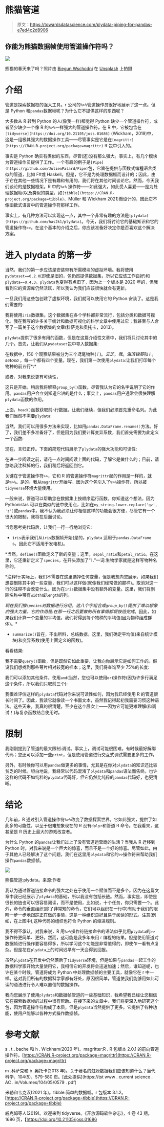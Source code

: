 # 熊猫管道

> 原文：<https://towardsdatascience.com/plydata-piping-for-pandas-e7ed4c2d8906>

## 你能为熊猫数据帧使用管道操作符吗？

![](img/936db2ec4bd79bd8cd2f1d6290ea29e3.png)

熊猫的春天来了吗？照片由 [Biegun Wschodni](https://unsplash.com/@biegunwschodni?utm_source=medium&utm_medium=referral) 在 [Unsplash](https://unsplash.com?utm_source=medium&utm_medium=referral) 上拍摄

# 介绍

管道是探索数据框的强大工具。r 公司的`%>%`管道操作员很好地展示了这一点。但是 Python 和`pandas`数据帧呢？为什么它不提供这样的东西呢？

大多数从 R 转到 Python 的人(像我一样)都觉得 Python 缺少一个管道操作符，或者至少缺少一个像 R 的`%>%`一样强大的管道操作符。在 R 中，它被包含在`[tidyverse](https://doi.org/10.21105/joss.01686)` (Wickham，2019)中，这是一组极其强大的数据操作工具——尽管事实是它是在`[magrittr](https://CRAN.R-project.org/package=magrittr)` R 包中引入的。

事实是 Python 确实有类似的东西，尽管(还)没有那么强大。事实上，有几个模块为管道操作员提供了工作。一个有趣的例子是`[Pipe](https://github.com/JulienPalard/Pipe)`包，它旨在提供与函数式编程语言类似的管道，比如 F#或 Haskell。但是，它不是为处理数据框而设计的；因此，由于它在其他一些情况下是有趣和有用的，我们将在其他时间谈论它。然而，今天我们谈论的是数据框架。R 中的`%>%` 操作符——如此强大，如此受人喜爱——是为处理数据帧(以及类似的类型，如`[tibble](https://CRAN.R-project.org/package=tibble)`、Müller 和 Wickham 2021)而设计的，因此它不像函数式语言中的管道操作符那样工作。

事实上，有几种方法可以实现这一点，其中一个非常有趣的方法是`[plydata](https://github.com/has2k1/plydata)`。今天，我们将讨论它的基础知识和它的管道操作符`>>`。在这个基本的介绍之后，你应该准备好决定你是否喜欢这个解决方案。

# **进入** plydata 的第一步

当然，我们的第一步应该是安装带有所需模块的虚拟环境。我将使用`pydataset==0.2.0`(即使是旧的，包仍然提供数据集，所以它应该工作良好)和`plydata==0.4.3`。`plydata`也变得有点旧了，因为上一个版本是 2020 年的，但我看到它的资源库仍然活跃，所以我认为我们应该很快就会有更新。

一旦我们用这些包创建了虚拟环境，我们就可以使用它的 Python 安装了。这是我们需要的:

我将使用`iris`数据集，这个数据集在各个学科都非常流行，包括分类和数据可视化。我在我写的许多关于统计和数据可视化的科学文章中使用过它；我甚至与人合写了一篇关于这个数据集的文章(科萨克和奥托卡，2013)。

`plydata`提供了很多有用的函数，但是在这篇介绍性文章中，我们将只讨论其中的几个。首先，让我们从`pydataset`包中导入数据集:

在数据中，150 个观察结果被分为三个鸢尾物种( *I* )。*云芝*，*我*。*海滨锦葵*和 *I* 。 *setosa* ，每一个都有四个变量。现在，我们第一次使用`plydata`:让我们打印每个物种的前五行*:*

或者，对我来说更有可读性，

这只是开始。稍后我将解释`group_by()`函数，尽管我认为它的名字说明了它的作用。`pandas`用户会立刻知道它讲的是什么；事实上，`pandas`用户通常会很快理解`plydata`函数的作用。

上面，`head()`函数获取前`n`行数据。让我们继续，但我们必须首先重命名列。为此我们当然不需要`plydata`:

当然，我们可以用很多方法来实现，比如用`pandas.DataFrame.rename()`方法。好了，我们差不多准备好了，但是因为我们要计算变异系数，我们首先需要为此定义一个函数:

现在，言归正传。下面的简短代码展示了`plydata`的强大功能和可读性:

在进一步阅读之前，请花一点时间阅读上面的代码，了解它是做什么的；目前，请忽略我注释掉的行，我们稍后将返回到它。

关键在于管道操作符`>>`，它和 R 的管道操作符`magrittr`起的作用是一样的，就是`%>%`。是的，我从`magrittr`开始写，因为这个包引入了`%>%`操作符，所以被`tidyverse`环境大量使用。

一般来说，管道可以帮助您在数据集上按顺序运行函数。你知道这个想法，因为 Pythonistas 可以在类似的链中使用点，比如在`my_string.lower.replace('gz', 'z')`或`pandas`中。我不认为我必须让你相信这样的功能会很方便，尽管它有一个很大的限制，我将在后面讨论。

当您思考完代码后，让我们一行一行地浏览它:

* `iris`表示我们从`iris`数据帧开始(是的，`plydata` 适用于`pandas.DataFrame` s，因此它不适用于发电机)。

*当然，`define()`函数定义了新的变量；这里，`sepal_ratio`和`petal_ratio`。在这里，它还重新定义了`species`，在开头添加了“I .”一词:生物学家就是这样写物种名称的。

*注释行:实际上，我们不需要在这里选择任何变量，但是我想向您展示，如果我们想要删除其中的一些变量，我们可以这样做(就像我们经常做的那样)。取消对这一行的注释不会改变什么，因为在`iris`数据集中没有额外的变量。这里，我们将删除名称中带有`width`或`length`的列。

*现在我们按`species`对数据进行分组。这八个字组合成`group_by()`提供了难以想象的强大力量。它的作用是:在那一行之后要做的所有事情都将按组完成*。因此，如果我们计算一个变量的平均值，我们将得到每个物种的平均值(因为物种组成群体)。*

* `summarize()`旨在，不出所料，总结数据。这里，我们确定平均值(来自统计模块)和变异系数(使用上面定义的函数)。

看看结果:

我不需要`query()`函数，但是既然它如此重要，让我向你展示它是如何工作的。假设我们想找到那些萼片相对较宽的样本；这里，我们将查询至少 75%的长度:

我们可以添加其他条件，使用`and`(当然，您也可以使用`or`)操作符(因为许多行满足这个条件，所以我们只取前三个):

我很难评估这样的`plydata`代码对你来说可读性如何，因为我已经使用 R 的管道很长时间了。因此，我读它就像读一个书面文本，虽然我记得起初我需要习惯这种语法。这些天来，我真的很清楚，至少在这个层次上——因为它可能更难理解(和调试！)与复杂函数结合使用时。

# **限制**

我刚刚提到了管道的最大限制:调试。事实上，调试可能很困难。有时候最好解绑代码；您还可以添加一些`print`，但是使用管道进行交互式调试需要更多的工作。

另外，有时候你可以用`pandas`做更多的事情，尤其是在你对`plydata`的知识还比较贫乏的时候。坦白地说，我经常以代码混淆了`plydata`和`pandas`语法而告终。也许这样的代码不如纯粹的`plydata`代码好，但它仍然比纯粹的`pandas`代码好，也更清晰。

# **结论**

几年前，R 通过引入管道操作符`%>%`改变了数据探索世界。它如此强大，提供了如此多的可能性，以至于很难想象现在的 R 没有`dplyr`和管道 R 命令。在我看来，这甚至是 R 历史上最大的游戏改变者。

为什么 Python 的`pandas`让我们过上了没有管道运营商的生活？当我从 R 迁移到 Python 时，对我来说是一个巨大的惊喜，而且不是一个好的惊喜。尽管如此，由于其他人已经解决了这个问题，我们在这里用`plydata`和它的`>>`操作符来帮助我们操作`pandas`数据帧。

![](img/98199e9861cd26c0f324da8e88eaa23b.png)

熊猫管道:plydata。来源:作者

我认为通过管道链接命令的强大之处在于使用一个赋值而不是多个。因为在这篇文章中我已经展示了`plydata`的基础，所以我没有包括长链。然而，事实是，即使是很长的链也可以很容易阅读，而不是使用，比如说，十个任务，你只需要一个。此外，命令的垂直组织(除了非常短的命令，它们可以组织在一行中)有助于我们的眼睛一步一步地跟踪正在做的事情，这是一种组织良好且易于阅读的形式。注意(例如，在上图中),这种代码的组织也符合 Python 的缩进规则。

我不得不承认，对我来说，R 用`%>%`操作符链接命令的语法似乎比用`plydata`的`>>`操作符更简单、更好。然而，这可能是我多年来用 r 编程的结果。但是使用管道对数据帧进行操作要容易得多，所以学习这个功能是非常值得的，即使乍一看有点复杂。但是花在`plydata`上的时间迟早有一天会得到回报。

虽然`plydata`在开发中仍然落后于`tidyverse`环境，但是如果与`pandas`一起工作的数据科学家开始大量使用它，我相信它的开发将会迅速加速；然后，谁知道呢，也许在某个时候，管道将成为 Python 中处理数据帧的主要工具，就像它在 r 中一样。这对我们所有的数据科学家都有好处，原因很简单，管道使我们能够用如此可读的语法进行令人难以置信的数据操作。

我向您展示了使用`plydata`和数据帧管道的一些基础知识，我希望我已经让您相信它在探索数据帧的过程中很有帮助。在接下来的文章中，我们将更深入地研究这个包，因为管道操作符构成了本质，但是`plydata`当然提供了更多。它提供了各种功能，使用户能够以各种方式操作数据帧。

# **参考文献**

s . t . bache 和 h . Wickham(2020 年)。magritter:R . R 包版本 2.0.1 的前向管道操作符。[https://CRAN.R-project.org/package=magrittr](https://CRAN.R-project.org/package=magrittr)

m .科萨克和 b .奥托卡(2013 年)。关于著名的虹膜数据我们应该知道什么？当代科学，104(5)，579-580 页。[此处提供](https://tst www . current science . AC . in/Volumes/104/05/0579 . pdf)

米勒和韦克汉(2021 年)。tibble:简单的数据帧。r 包版本 3.1.2。[https://CRAN.R-project.org/package=tibble](https://CRAN.R-project.org/package=tibble)

威克姆等人(2019)。欢迎来到 tidyverse。《开放源码软件杂志》，4 卷 43 期，1686 页，【https://doi.org/10.21105/joss.01686 

[](https://medium.com/@nyggus/membership) 